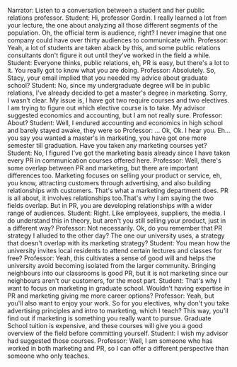 Narrator: Listen to a conversation between a student and her public relations professor.
Student: Hi, professor Gordin. I really learned a lot from your lecture, the one about analyzing all those different segments of the population. Oh, the official term is audience, right? I never imagine that one company could have over thirty audiences to communicate with.
Professor: Yeah, a lot of students are taken aback by this, and some public relations consultants don't figure it out until they've worked in the field a while.
Student: Everyone thinks, public relations, eh, PR is easy, but there's a lot to it. You really got to know what you are doing.
Professor: Absolutely. So, Stacy, your email implied that you needed my advice about graduate school?
Student: No, since my undergraduate degree will be in public relations, I've already decided to get a master's degree in marketing. Sorry, I wasn't clear. My issue is, I have got two require courses and two electives. I am trying to figure out which elective course is to take. My advisor suggested economics and accounting, but I am not really sure.
Professor: About?
Student: Well, I endured accounting and economics in high school and barely stayed awake, they were so
Professor: ... Ok, Ok. I hear you. Eh... you say you wanted a master's in marketing, you have got one more semester till graduation. Have you taken any marketing courses yet?
Student: No, I figured I've got the marketing basis already since I have taken every PR in communication courses offered here.
Professor: Well, there's some overlap between PR and marketing, but there are important differences too. Marketing focuses on selling your product or service, eh, you know, attracting customers through advertising, and also building relationships with customers. That's what a marketing department does. PR is all about, it involves relationships too.That's why I am saying the two fields overlap. But in PR, you are developing relationships with a wider range of audiences.
Student: Right. Like employees, suppliers, the media. I do understand this in theory, but aren't you still selling your product, just in a different way?
Professor: Not necessarily. Ok, do you remember that PR strategy I alluded to the other day? The one our university uses, a strategy that doesn't overlap with its marketing strategy?
Student: You mean how the university invites local residents to attend certain lectures and classes for free?
Professor: Yeah, this cultivates a sense of good will and helps the university avoid becoming isolated from the larger community. Bringing neighbours into our classrooms is good PR, but it is not marketing since our neighbours aren't our customers, for the most part.
Student: That's why I want to focus on marketing in graduate school. Wouldn't having expertise in PR and marketing giving me more career options?
Professor: Yeah, but you'll also want to enjoy your work. So for you electives, why don't you take advertising principles and intro to marketing, which I teach? This way, you'll find out if marketing is something you really want to pursue. Graduate School tuition is expensive, and these courses will give you a good overview of the field before committing yourself.
Student: I wish my advisor had suggested those courses.
Professor: Well, I am someone who has worked in both marketing and PR, so I can offer a different perspective than someone who only teaches.
